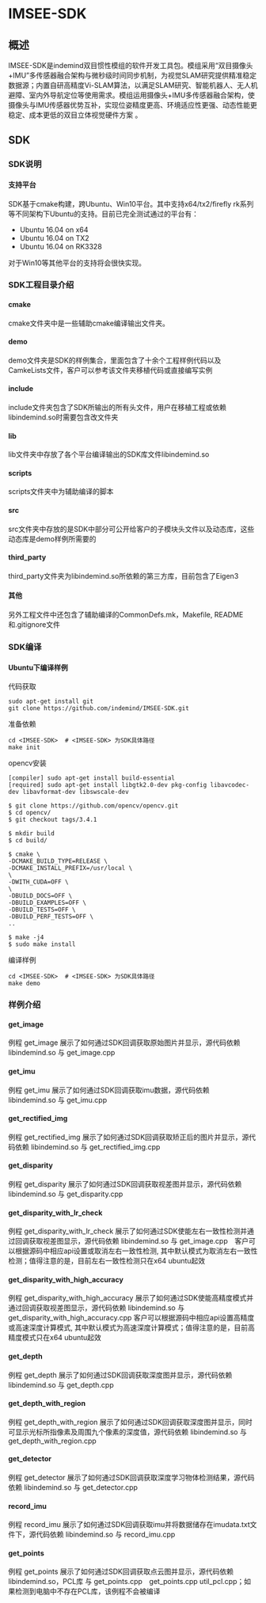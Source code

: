 ﻿# IMSEE-SDK

## 概述

IMSEE-SDK是indemind双目惯性模组的软件开发工具包。模组采用“双目摄像头+IMU”多传感器融合架构与微秒级时间同步机制，为视觉SLAM研究提供精准稳定数据源；内置自研高精度Vi-SLAM算法，以满足SLAM研究、智能机器人、无人机避障、室内外导航定位等使用需求。模组运用摄像头+IMU多传感器融合架构，使摄像头与IMU传感器优势互补，实现位姿精度更高、环境适应性更强、动态性能更稳定、成本更低的双目立体视觉硬件方案 。

## SDK

### SDK说明

#### 支持平台

SDK基于cmake构建，跨Ubuntu、Ｗin10平台。其中支持x64/tx2/firefly rk系列等不同架构下Ubuntu的支持。目前已完全测试通过的平台有：

- Ubuntu 16.04 on x64
- Ubuntu 16.04 on TX2
- Ubuntu 16.04 on RK3328

对于Win10等其他平台的支持将会很快实现。

### SDK工程目录介绍

#### cmake

cmake文件夹中是一些辅助cmake编译输出文件夹。

#### demo

demo文件夹是SDK的样例集合，里面包含了十余个工程样例代码以及CamkeLists文件，客户可以参考该文件夹移植代码或直接编写实例

#### include

include文件夹包含了SDK所输出的所有头文件，用户在移植工程或依赖libindemind.so时需要包含改文件夹

#### lib

lib文件夹中存放了各个平台编译输出的SDK库文件libindemind.so

#### scripts

scripts文件夹中为辅助编译的脚本

#### src

src文件夹中存放的是SDK中部分可公开给客户的子模块头文件以及动态库，这些动态库是demo样例所需要的

#### third_party
third_party文件夹为libindemind.so所依赖的第三方库，目前包含了Eigen3

#### 其他

另外工程文件中还包含了辅助编译的CommonDefs.mk，Makefile, README和.gitignore文件

### SDK编译

#### Ubuntu下编译样例

代码获取

```
sudo apt-get install git
git clone https://github.com/indemind/IMSEE-SDK.git
```

准备依赖

```
cd <IMSEE-SDK>  # <IMSEE-SDK> 为SDK具体路径
make init
```
opencv安装

```
[compiler] sudo apt-get install build-essential
[required] sudo apt-get install libgtk2.0-dev pkg-config libavcodec-dev libavformat-dev libswscale-dev

$ git clone https://github.com/opencv/opencv.git
$ cd opencv/
$ git checkout tags/3.4.1

$ mkdir build
$ cd build/

$ cmake \
-DCMAKE_BUILD_TYPE=RELEASE \
-DCMAKE_INSTALL_PREFIX=/usr/local \
\
-DWITH_CUDA=OFF \
\
-DBUILD_DOCS=OFF \
-DBUILD_EXAMPLES=OFF \
-DBUILD_TESTS=OFF \
-DBUILD_PERF_TESTS=OFF \
..

$ make -j4
$ sudo make install
```

编译样例
```
cd <IMSEE-SDK>  # <IMSEE-SDK> 为SDK具体路径
make demo
```
### 样例介绍

#### get_image

例程 get_image 展示了如何通过SDK回调获取原始图片并显示，源代码依赖 libindemind.so 与 get_image.cpp

#### get_imu

例程 get_imu 展示了如何通过SDK回调获取imu数据，源代码依赖 libindemind.so 与 get_imu.cpp

#### get_rectified_img

例程 get_rectified_img 展示了如何通过SDK回调获取矫正后的图片并显示，源代码依赖 libindemind.so 与 get_rectified_img.cpp

#### get_disparity

例程 get_disparity 展示了如何通过SDK回调获取视差图并显示，源代码依赖 libindemind.so 与 get_disparity.cpp

#### get_disparity_with_lr_check


例程 get_disparity_with_lr_check 展示了如何通过SDK使能左右一致性检测并通过回调获取视差图显示，源代码依赖 libindemind.so 与 get_image.cpp　客户可以根据源码中相应api设置或取消左右一致性检测, 其中默认模式为取消左右一致性检测；值得注意的是，目前左右一致性检测只在x64 ubuntu起效

#### get_disparity_with_high_accuracy

例程 get_disparity_with_high_accuracy 展示了如何通过SDK使能高精度模式并通过回调获取视差图显示，源代码依赖 libindemind.so 与 get_disparity_with_high_accuracy.cpp 客户可以根据源码中相应api设置高精度或高速深度计算模式, 其中默认模式为高速深度计算模式；值得注意的是，目前高精度模式只在x64 ubuntu起效

#### get_depth


例程 get_depth 展示了如何通过SDK回调获取深度图并显示，源代码依赖 libindemind.so 与 get_depth.cpp

#### get_depth_with_region

例程 get_depth_with_region 展示了如何通过SDK回调获取深度图并显示，同时可显示光标所指像素及周围九个像素的深度值，源代码依赖 libindemind.so 与 get_depth_with_region.cpp

#### get_detector

例程 get_detector 展示了如何通过SDK回调获取深度学习物体检测结果，源代码依赖 libindemind.so 与 get_detector.cpp

#### record_imu

例程 record_imu 展示了如何通过SDK回调获取imu并将数据储存在imudata.txt文件下，源代码依赖 libindemind.so 与 record_imu.cpp

#### get_points

例程 get_points 展示了如何通过SDK回调获取点云图并显示，源代码依赖 libindemind.so，PCL库 与 get_points.cpp　get_points.cpp util_pcl.cpp；如果检测到电脑中不存在PCL库，该例程不会被编译

